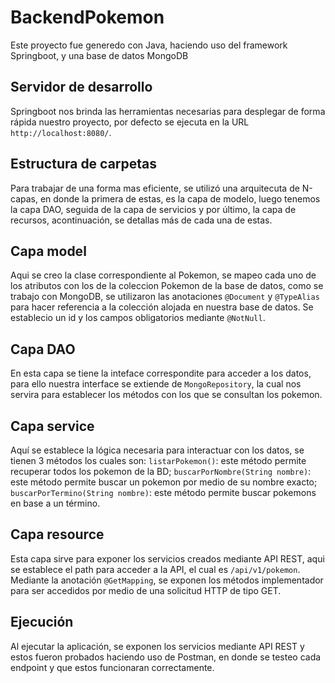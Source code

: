# BackendPokemon

Este proyecto fue generedo con Java, haciendo uso del framework Springboot, y una base de datos MongoDB

## Servidor de desarrollo

Springboot nos brinda las herramientas necesarias para desplegar de forma rápida nuestro proyecto, por defecto se ejecuta en la URL `http://localhost:8080/`.

## Estructura de carpetas

Para trabajar de una forma mas eficiente, se utilizó una arquitecuta de N-capas, en donde la primera de estas, es la capa de modelo, luego tenemos la capa DAO, seguida de la capa de servicios y por último, la capa de recursos, acontinuación, se detallas más de cada una de estas.

## Capa model

Aqui se creo la clase correspondiente al Pokemon, se mapeo cada uno de los atributos con los de la coleccion Pokemon de la base de datos, como se trabajo con MongoDB, se utilizaron las anotaciones `@Document` y `@TypeAlias` para hacer referencia a la colección alojada en nuestra base de datos. Se establecio un id y los campos obligatorios mediante `@NotNull`.

## Capa DAO

En esta capa se tiene la inteface correspondite para acceder a los datos, para ello nuestra interface se extiende de `MongoRepository`, la cual nos servira para establecer los métodos con los que se consultan los pokemon.

## Capa service

Aquí se establece la lógica necesaria para interactuar con los datos, se tienen 3 métodos los cuales son:
    `listarPokemon()`: este método permite recuperar todos los pokemon de la BD;
    `buscarPorNombre(String nombre)`: este método permite buscar un pokemon por medio de su nombre exacto;
    `buscarPorTermino(String nombre)`: este método permite buscar pokemons en base a un término.

## Capa resource

Esta capa sirve para exponer los servicios creados mediante API REST, aqui se establece el path para acceder a la API, el cual es `/api/v1/pokemon`. Mediante la anotación `@GetMapping`, se exponen los métodos implementador para ser accedidos por medio de una solicitud HTTP de tipo GET.

## Ejecución

Al ejecutar la aplicación, se exponen los servicios mediante API REST y estos fueron probados haciendo uso de Postman, en donde se testeo cada endpoint y que estos funcionaran correctamente.